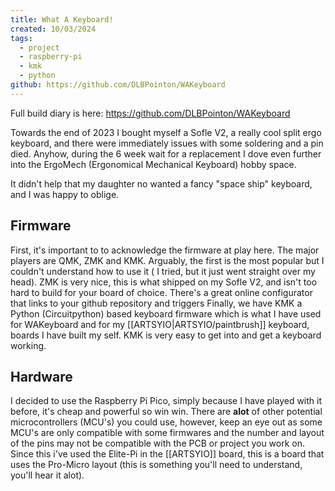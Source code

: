 ```yaml
---
title: What A Keyboard!
created: 10/03/2024
tags:
  - project
  - raspberry-pi
  - kmk
  - python
github: https://github.com/DLBPointon/WAKeyboard
---
```

Full build diary is here: https://github.com/DLBPointon/WAKeyboard

Towards the end of 2023 I bought myself a Sofle V2, a really cool split ergo keyboard, and there were immediately issues with some soldering and a pin died. Anyhow, during the 6 week wait for a replacement I dove even further into the ErgoMech (Ergonomical Mechanical Keyboard) hobby space.

It didn't help that my daughter no wanted a fancy "space ship" keyboard, and I was happy to oblige. 

## Firmware
First, it's important to to acknowledge the firmware at play here. The major players are QMK, ZMK and KMK. Arguably, the first is the most popular but I couldn't understand how to use it ( I tried, but it just went straight over my head). 
ZMK is very nice, this is what shipped on my Sofle V2, and isn't too hard to build for your board of choice. There's a great online configurator that links to your github repository and triggers 
Finally, we have KMK a Python (Circuitpython) based keyboard firmware which is what I have used for WAKeyboard and for my [[ARTSYIO|ARTSYIO/paintbrush]] keyboard, boards I have built my self. KMK is very easy to get into and get a keyboard working.

## Hardware
I decided to use the Raspberry Pi Pico, simply because I have played with it before, it's cheap and powerful so win win. There are **alot** of other potential microcontrollers (MCU's) you could use, however, keep an eye out as some MCU's are only compatible with some firmwares and the number and layout of the pins may not be compatible with the PCB or project you work on.
Since this i've used the Elite-Pi in the [[ARTSYIO]] board, this is a board that uses the Pro-Micro layout (this is something you'll need to understand, you'll hear it alot).